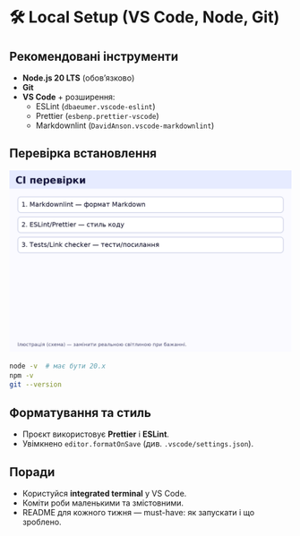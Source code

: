# 🛠 Local Setup (VS Code, Node, Git)

## Рекомендовані інструменти
- **Node.js 20 LTS** (обовʼязково)
- **Git**
- **VS Code** + розширення:
  - ESLint (`dbaeumer.vscode-eslint`)
  - Prettier (`esbenp.prettier-vscode`)
  - Markdownlint (`DavidAnson.vscode-markdownlint`)

## Перевірка встановлення

![ci.png](./images/ci.png)

```bash
node -v  # має бути 20.x
npm -v
git --version
```

## Форматування та стиль
- Проєкт використовує **Prettier** і **ESLint**.  
- Увімкнено `editor.formatOnSave` (див. `.vscode/settings.json`).

## Поради
- Користуйся **integrated terminal** у VS Code.
- Коміти роби маленькими та змістовними.
- README для кожного тижня — must-have: як запускати і що зроблено.
